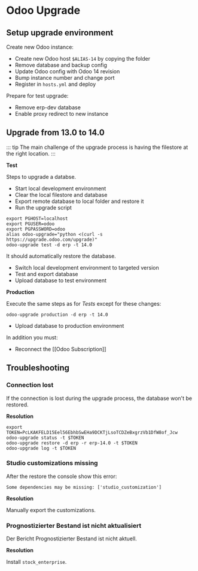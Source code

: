 # Odoo Upgrade

## Setup upgrade environment

Create new Odoo instance:
* Create new Odoo host `$ALIAS-14` by copying the folder
* Remove database and backup config
* Update Odoo config with Odoo 14 revision
* Bump instance number and change port
* Register in `hosts.yml` and deploy

Prepare for test upgrade:
* Remove erp-dev database
* Enable proxy redirect to new instance

## Upgrade from 13.0 to 14.0

::: tip
The main challenge of the upgrade process is having the filestore at the right location.
:::

**Test**

Steps to upgrade a databse.

* Start local development environment
* Clear the local filestore and database
* Export remote database to local folder and restore it
* Run the upgrade script

```
export PGHOST=localhost
export PGUSER=odoo
export PGPASSWORD=odoo
alias odoo-upgrade="python <(curl -s https://upgrade.odoo.com/upgrade)"
odoo-upgrade test -d erp -t 14.0
```

It should automatically restore the database.

* Switch local development environment to targeted version
* Test and export database
* Upload database to test environment

**Production**

Execute the same steps as for *Tests* except for these changes:

`odoo-upgrade production -d erp -t 14.0`

* Upload database to production environment

In addition you must:
* Reconnect the [[Odoo Subscription]]

## Troubleshooting

### Connection lost

If the connection is lost during the upgrade process, the database won't be restored.

**Resolution**

```
export TOKEN=PcLKAKFELD15Eel56EbhbSwEHa9DCKTjLsoTCDZeBxgrzVb1DfW8of_Jcw
odoo-upgrade status -t $TOKEN
odoo-upgrade restore -d erp -r erp-14.0 -t $TOKEN
odoo-upgrade log -t $TOKEN
```

### Studio customizations missing

After the restore the console show this error:

```
Some dependencies may be missing: ['studio_customization']
```

**Resolution**

Manually export the customizations.

### Prognostizierter Bestand ist nicht aktualisiert

Der Bericht Prognostizierter Bestand ist nicht aktuell.

**Resolution**

Install `stock_enterprise`.
